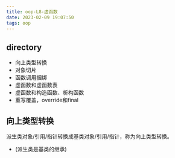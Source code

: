 ```yaml
---
title: oop-L8-虚函数
date: 2023-02-09 19:07:50
tags: oop
---
```

## directory
- 向上类型转换
- 对象切片
- 函数调用捆绑
- 虚函数和虚函数表
- 虚函数和构造函数、析构函数
- 重写覆盖，override和final
## 向上类型转换
派生类对象/引用/指针转换成基类对象/引用/指针，称为向上类型转换。
- (派生类是基类的继承)